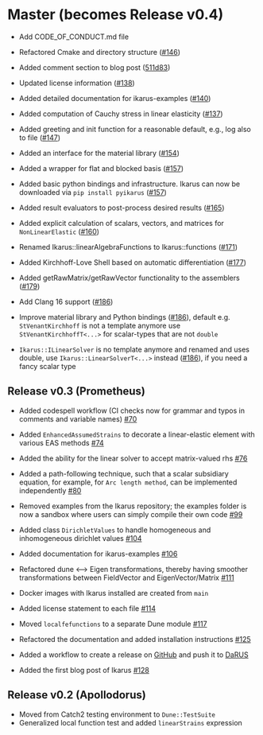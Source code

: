 <!--
SPDX-FileCopyrightText: 2022 The Ikarus Developers mueller@ibb.uni-stuttgart.de
SPDX-License-Identifier: LGPL-3.0-or-later
-->

# Master (becomes Release v0.4)

- Add CODE_OF_CONDUCT.md file

- Refactored Cmake and directory structure  ([#146](https://github.com/ikarus-project/ikarus/pull/146))

- Added comment section to blog post ([511d83](https://github.com/ikarus-project/ikarus/commit/511d83f9e7c474c9b320db5bc9367114ebe2825d))

- Updated license information ([#138](https://github.com/ikarus-project/ikarus/pull/138))

- Added detailed documentation for ikarus-examples ([#140](https://github.com/ikarus-project/ikarus/pull/140))

- Added computation of Cauchy stress in linear elasticity ([#137](https://github.com/ikarus-project/ikarus/pull/137))

- Added greeting and init function for a reasonable default, e.g., log also to file ([#147](https://github.com/ikarus-project/ikarus/pull/147))

- Added an interface for the material library ([#154](https://github.com/ikarus-project/ikarus/pull/154))

- Added a wrapper for flat and blocked basis ([#157](https://github.com/ikarus-project/ikarus/pull/157))

- Added basic python bindings and infrastructure. Ikarus can now be downloaded via `pip install pyikarus` ([#157](https://github.com/ikarus-project/ikarus/pull/152))

- Added result evaluators to post-process desired results ([#165](https://github.com/ikarus-project/ikarus/pull/165))

- Added explicit calculation of scalars, vectors, and matrices for `NonLinearElastic` ([#160](https://github.com/ikarus-project/ikarus/pull/160))

- Renamed Ikarus::linearAlgebraFunctions to Ikarus::functions ([#171](https://github.com/ikarus-project/ikarus/pull/171))

- Added Kirchhoff-Love Shell based on automatic differentiation ([#177](https://github.com/ikarus-project/ikarus/pull/177))

- Added getRawMatrix/getRawVector functionality to the assemblers ([#179](https://github.com/ikarus-project/ikarus/pull/179))

- Add Clang 16 support ([#186](https://github.com/ikarus-project/ikarus/pull/176))

- Improve material library and Python bindings ([#186](https://github.com/ikarus-project/ikarus/pull/176)), default e.g. `StVenantKirchhoff` is not a template anymore use
  `StVenantKirchhoffT<...>` for scalar-types that are not `double`

- `Ikarus::ILinearSolver` is no template anymore and renamed and uses double, use `Ikarus::LinearSolverT<...>` instead ([#186](https://github.com/ikarus-project/ikarus/pull/176)),
  if you need a fancy scalar type

## Release v0.3 (Prometheus)

- Added codespell workflow (CI checks now for grammar and typos in comments and variable names) [#70](https://github.com/ikarus-project/ikarus/pull/70)

- Added `EnhancedAssumedStrains` to decorate a linear-elastic element with various EAS methods [#74](https://github.com/ikarus-project/ikarus/pull/74)

- Added the ability for the linear solver to accept matrix-valued rhs [#76](https://github.com/ikarus-project/ikarus/pull/76)

- Added a path-following technique, such that a scalar subsidiary equation, for example, for `Arc length method`,
  can be implemented independently [#80](https://github.com/ikarus-project/ikarus/pull/80)

- Removed examples from the Ikarus repository; the examples folder is now a sandbox where users can simply compile their own code [#99](https://github.com/ikarus-project/ikarus/pull/99)

- Added class `DirichletValues` to handle homogeneous and inhomogeneous dirichlet values [#104](https://github.com/ikarus-project/ikarus/pull/104)

- Added documentation for ikarus-examples [#106](https://github.com/ikarus-project/ikarus/pull/106)

- Refactored dune <--> Eigen transformations, thereby having smoother transformations between FieldVector and EigenVector/Matrix [#111](https://github.com/ikarus-project/ikarus/pull/111)

- Docker images with Ikarus installed are created from `main`

- Added license statement to each file [#114](https://github.com/ikarus-project/ikarus/pull/114)

- Moved `localfefunctions` to a separate Dune module [#117](https://github.com/ikarus-project/ikarus/pull/117)

- Refactored the documentation and added installation instructions [#125](https://github.com/ikarus-project/ikarus/pull/125)

- Added a workflow to create a release on [GitHub](https://github.com/ikarus-project/ikarus/releases) and push it to [DaRUS](https://darus.uni-stuttgart.de/dataset.xhtml?persistentId=doi%3A10.18419%2Fdarus-3303&version=DRAFT)

- Added the first blog post of Ikarus [#128](https://github.com/ikarus-project/ikarus/pull/128)

## Release v0.2 (Apollodorus)

- Moved from Catch2 testing environment to `Dune::TestSuite`
- Generalized local function test and added `linearStrains` expression
